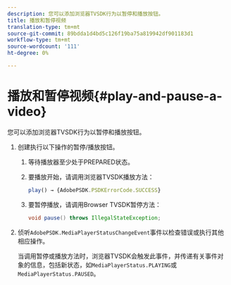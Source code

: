 ```yaml
---
description: 您可以添加浏览器TVSDK行为以暂停和播放按钮。
title: 播放和暂停视频
translation-type: tm+mt
source-git-commit: 89bdda1d4bd5c126f19ba75a819942df901183d1
workflow-type: tm+mt
source-wordcount: '111'
ht-degree: 0%

---
```



# 播放和暂停视频{#play-and-pause-a-video}

您可以添加浏览器TVSDK行为以暂停和播放按钮。

1. 创建执行以下操作的暂停/播放按钮。
   1. 等待播放器至少处于PREPARED状态。
   1. 要播放开始，请调用浏览器TVSDK播放方法：

      ```js
      play() → {AdobePSDK.PSDKErrorCode.SUCCESS}
      ```

   1. 要暂停播放，请调用Browser TVSDK暂停方法：

      ```java
      void pause() throws IllegalStateException;
      ```

1. 侦听`AdobePSDK.MediaPlayerStatusChangeEvent`事件以检查错误或执行其他相应操作。

   当调用暂停或播放方法时，浏览器TVSDK会触发此事件，并传递有关事件对象的信息，包括新状态，如`MediaPlayerStatus.PLAYING`或`MediaPlayerStatus.PAUSED`。

